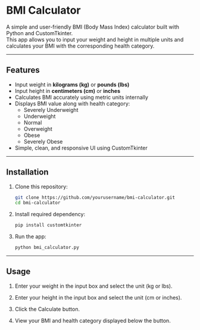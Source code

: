# BMI Calculator

A simple and user-friendly BMI (Body Mass Index) calculator built with Python and CustomTkinter.  
This app allows you to input your weight and height in multiple units and calculates your BMI with the corresponding health category.

---

## Features

- Input weight in **kilograms (kg)** or **pounds (lbs)**
- Input height in **centimeters (cm)** or **inches**
- Calculates BMI accurately using metric units internally
- Displays BMI value along with health category:
  - Severely Underweight
  - Underweight
  - Normal
  - Overweight
  - Obese
  - Severely Obese
- Simple, clean, and responsive UI using CustomTkinter

---

## Installation

1. Clone this repository:

   ```bash
   git clone https://github.com/yourusername/bmi-calculator.git
   cd bmi-calculator
   ```

2. Install required dependency:

   ```bash
   pip install customtkinter
   ```

3. Run the app:

   ```bash
   python bmi_calculator.py
   ```

---

## Usage

1. Enter your weight in the input box and select the unit (kg or lbs).

2. Enter your height in the input box and select the unit (cm or inches).

3. Click the Calculate button.

4. View your BMI and health category displayed below the button.
